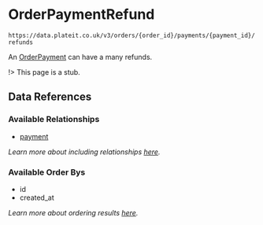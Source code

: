 # OrderPaymentRefund

`https://data.plateit.co.uk/v3/orders/{order_id}/payments/{payment_id}/refunds`

An [OrderPayment](/objects/order-payment.md) can have a many refunds.

!> This page is a stub.

## Data References

### Available Relationships

* [payment](/objects/order-payment.md)

*Learn more about including relationships [here](fundamentals/conventions.md#including-relationships).*

### Available Order Bys

* id
* created_at

*Learn more about ordering results [here](fundamentals/conventions.md#ordering-results).*